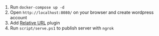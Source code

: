 1. Run `docker-compose up -d`
2. Open `http://localhost:8080/` on your browser and  create wordpress account
3. Add [Relative URL](https://wordpress.org/plugins/relative-url/) plugin 
4. Run `script/serve.ps1` to publish server with `ngrok`